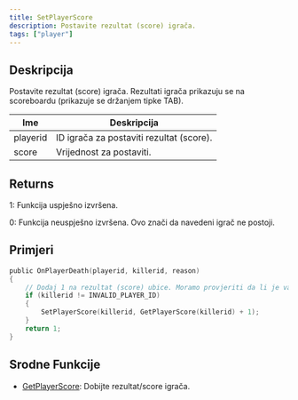 ```yaml
---
title: SetPlayerScore
description: Postavite rezultat (score) igrača.
tags: ["player"]
---
```


## Deskripcija

Postavite rezultat (score) igrača. Rezultati igrača prikazuju se na scoreboardu (prikazuje se držanjem tipke TAB).

| Ime      | Deskripcija                              |
| -------- | ---------------------------------------- |
| playerid | ID igrača za postaviti rezultat (score). |
| score    | Vrijednost za postaviti.                 |

## Returns

1: Funkcija uspješno izvršena.

0: Funkcija neuspješno izvršena. Ovo znači da navedeni igrač ne postoji.

## Primjeri

```c
public OnPlayerDeath(playerid, killerid, reason)
{
    // Dodaj 1 na rezultat (score) ubice. Moramo provjeriti da li je validan prvo.
    if (killerid != INVALID_PLAYER_ID)
    {
        SetPlayerScore(killerid, GetPlayerScore(killerid) + 1);
    }
    return 1;
}
```

## Srodne Funkcije

- [GetPlayerScore](GetPlayerScore): Dobijte rezultat/score igrača.
